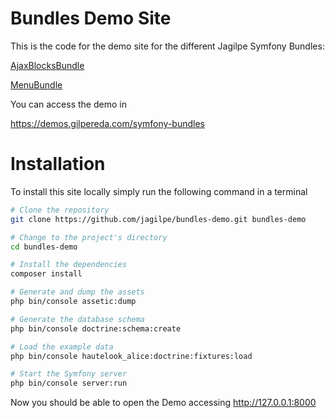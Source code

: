 Bundles Demo Site
============

This is the code for the demo site for the different Jagilpe Symfony Bundles:

[AjaxBlocksBundle](https://github.com/jagilpe/ajax-blocks-bundle)

[MenuBundle](https://github.com/jagilpe/menu-bundle)

You can access the demo in 

https://demos.gilpereda.com/symfony-bundles

# Installation

To install this site locally simply run the following command in a terminal

```bash
# Clone the repository
git clone https://github.com/jagilpe/bundles-demo.git bundles-demo

# Change to the project's directory
cd bundles-demo

# Install the dependencies
composer install

# Generate and dump the assets
php bin/console assetic:dump

# Generate the database schema
php bin/console doctrine:schema:create

# Load the example data
php bin/console hautelook_alice:doctrine:fixtures:load 

# Start the Symfony server
php bin/console server:run
```

Now you should be able to open the Demo accessing http://127.0.0.1:8000